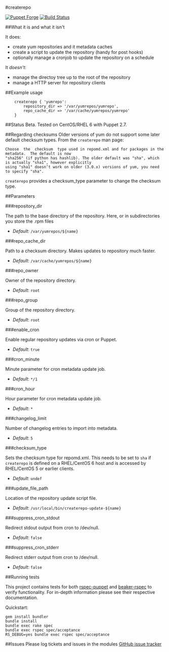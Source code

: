 #createrepo

[![Puppet Forge](http://img.shields.io/puppetforge/v/palli/createrepo.svg)](https://forge.puppetlabs.com/palli/createrepo)  [![Build Status](https://travis-ci.org/pall-valmundsson/puppet-createrepo.png)](https://travis-ci.org/pall-valmundsson/puppet-createrepo)

##What it is and what it isn't

It does:
- create yum repositories and it metadata caches
- create a script to update the repository (handy for post hooks)
- optionally manage a cronjob to update the repository on a schedule

It *doesn't*:

- manage the directoy tree up to the root of the repository
- manage a HTTP server for repository clients

##Example usage

```puppet
    createrepo { 'yumrepo':
        repository_dir => '/var/yumrepos/yumrepo',
        repo_cache_dir => '/var/cache/yumrepos/yumrepo'
    }
```

##Status
Beta. Tested on CentOS/RHEL 6 with Puppet 2.7.

##Regarding checksums
Older versions of yum do not support some later default checksum types. From the ```createrepo``` man page:


    Choose  the  checksum  type used in repomd.xml and for packages in the metadata.  The default is now
    "sha256" (if python has hashlib). The older default was "sha", which is actually "sha1", however explicitly
    using "sha1" doesn’t work on older (3.0.x) versions of yum, you need to specify "sha".


```createrepo``` provides a checksum_type parameter to change the checksum type.

##Parameters

###repository_dir

The path to the base directory of the repository. Here, or in subdirectories
you store the .rpm files

- *Default*: ```/var/yumrepos/${name}```

###repo_cache_dir

Path to a checksum directory. Makes updates to repository much faster.

- *Default*: ```/var/cache/yumrepos/${name}```

###repo_owner

Owner of the repository directory.

- *Default*: ```root```

###repo_group

Group of the repository directory.

- *Default*: ```root```

###enable_cron

Enable regular repository updates via cron or Puppet.

- *Default*: ```true```

###cron_minute

Minute parameter for cron metadata update job.

- *Default*: ```*/1```

###cron_hour

Hour parameter for cron metadata update job.

- *Default*: ```*```

###changelog_limit

Number of changelog entries to import into metadata.

- *Default*: ```5```

###checksum_type

Sets the checksum type for repomd.xml. This needs to be set to ```sha``` if ```createrepo``` is defined on a RHEL/CentOS 6 host and is accessed by RHEL/CentOS 5 or earlier clients.

- *Default*: ```undef```

###update_file_path

Location of the repository update script file.

- *Default*: ```/usr/local/bin/createrepo-update-${name}```

###suppress_cron_stdout

Redirect stdout output from cron to /dev/null.

- *Default*: ```false```

###suppress_cron_stderr

Redirect stderr output from cron to /dev/null.

- *Default*: ```false```

##Running tests

This project contains tests for both [rspec-puppet](http://rspec-puppet.com/) and [beaker-rspec](https://github.com/puppetlabs/beaker-rspec) to verify functionality. For in-depth information please see their respective documentation.

Quickstart:

    gem install bundler
    bundle install
    bundle exec rake spec
    bundle exec rspec spec/acceptance
    RS_DEBUG=yes bundle exec rspec spec/acceptance

##Issues
Please log tickets and issues in the modules [GitHub issue tracker](https://github.com/pall-valmundsson/puppet-createrepo/issues)
